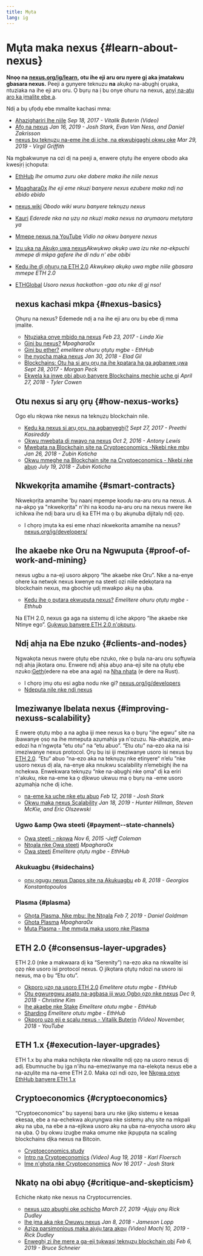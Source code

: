 ```yaml
---
title: Mụta
lang: ig
---
```


# Mụta maka nexus {#learn-about-nexus}

**Nnọọ na [nexus.org/ig/learn](/ig/learn/), otu ihe eji aru oru nyere gị aka ịmatakwu gbasara nexus.** Peeji a gụnyere teknuzu **na** akụkọ na-abụghị ọrụaka, ntuziaka na ihe eji aru oru. Ọ bụrụ na ị bu onye ohuru na nexus, [anyị na-atụ aro ka ịmalite ebe a](/ig/what-is-nexus/).

Ndị a bụ ụfọdụ ebe mmalite kachasi mma:

- [Ahazighariri Ihe niile](https://www.youtube.com/watch?v=WSN5BaCzsbo&feature=youtu.be) _Sep 18, 2017 - Vitalik Buterin (Video)_
- [Afọ na nexus](https://medium.com/@jjmstark/the-year-in-nexus-87a17d6f8276) _Jan 16, 2019 - Josh Stark, Evan Van Ness, and Daniel Zakrisson_
- [nexus bụ teknụzụ na-eme ihe di iche, na ekwubigaghi okwu oke](https://medium.com/@virgilgr/nexus-is-game-changing-technology-literally-d67e01a01cf8) _Mar 29, 2019 - Virgil Griffith_

Na mgbakwunye na ozi dị na peeji a, enwere ọtụtụ ihe enyere obodo aka kwesịrị ịchoputa:

- [EthHub](https://docs.ethhub.io) _Ihe omuma zuru oke dabere maka ihe niile nexus_
- [Mpaghara0x](https://education.district0x.io/general-topics/understanding-nexus/) _Ihe eji eme nkuzi banyere nexus ezubere maka ndị na ebido ebido_
- [nexus.wiki](https://eth.wiki) _Obodo wiki wuru banyere teknụzụ nexus_
- [Kauri](https://kauri.io) _Ederede nka na ụzụ na nkuzi maka nexus na arụmaoru metụtara ya_
- [Mmepe nexus na YouTube](https://www.youtube.com/channel/UCNOfzGXD_C9YMYmnefmPH0g) _Vidio na okwu banyere nexus_
- [Izu uka na Akụkọ uwa nexus](https://weekinnexusnews.com/)_Akwụkwọ akụkọ uwa izu nke na-ekpuchi mmepe di mkpa gafere ihe di ndu n' ebe obibi_
- [Kedu ihe dị ọhụrụ na ETH 2.0](https://eth2.news) _Akwụkwọ akụkọ uwa mgbe niile gbasara mmepe ETH 2.0_
- [ETHGlobal](https://ethglobal.co) _Usoro nexus hackathon -gaa otu nke dị gị nso!_

  ## nexus kachasi mkpa {#nexus-basics}

  Ọhụrụ na nexus? Edemede ndị a na ihe eji aru oru bụ ebe dị mma ịmalite.

  - [Ntụziaka onye mbido na nexus](https://blog.coinbase.com/a-beginners-guide-to-nexus-46dd486ceecf) _Feb 23, 2017 - Linda Xie_
  - [Gini bu nexus?](https://education.district0x.io/general-topics/understanding-nexus/what-is-nexus/) _Mpaghara0x_
  - [Gini bu ether?](https://docs.ethhub.io/nexus-basics/what-is-ether/) _emelitere ohuru ọtụtụ mgbe - EthHub_
  - [Ihe nyocha maka nexus](http://blog.eladgil.com/2018/01/the-case-for-nexus.html) _Jan 30, 2018 - Elad Gil_
  - [Blockchains: Otu ha si arụ ọrụ na ihe kpatara ha ga agbanwe ụwa](https://spectrum.ieee.org/computing/networks/blockchains-how-they-work-and-why-theyll-change-the-world) _Sept 28, 2017 - Morgan Peck_
  - [Ekwela ka inwe obi abụọ banyere Blockchains mechie uche gị](https://www.bloomberg.com/opinion/articles/2018-04-27/blockchains-warrant-skepticism-but-keep-an-open-mind) _April 27, 2018 - Tyler Cowen_

  ## Otu nexus si arụ ọrụ {#how-nexus-works}

  Ogo elu nkọwa nke nexus na teknụzụ blockchain nile.

  - [Kedu ka nexus si arụ ọrụ, na agbanyeghị?](https://medium.com/@preethikasireddy/how-does-nexus-work-anyway-22d1df506369) _Sept 27, 2017 - Preethi Kasireddy_
  - [Okwu mwebata di nwayo na nexus](https://bitsonblocks.net/2016/10/02/gentle-introduction-nexus/) _Oct 2, 2016 - Antony Lewis_
  - [Mwebata na Blockchain site na Cryptoeconomics -Nkebi nke mbụ](https://medium.com/blockchain-at-berkeley/introduction-to-blockchain-through-cryptoeconomics-part-1-bitcoin-369f245067f9) _Jan 26, 2018 - Zubin Koticha_
  - [Okwu mmeghe na Blockchain site na Cryptoeconomics - Nkebi nke abụọ](https://medium.com/mechanism-labs/introduction-to-bitcoin-through-cryptoeconomics-part-2-proof-of-work-and-nakamoto-consensus-1252f6a6c012) _July 19, 2018 - Zubin Koticha_

  ## Nkwekọrịta amamihe {#smart-contracts}

  Nkwekọrịta amamihe 'bụ naanị mpempe koodu na-aru oru na nexus. A na-akpọ ya "nkwekọrịta" n'ihi na koodu na-aru oru na nexus nwere ike ichikwa ihe ndị bara uru dị ka ETH ma ọ bụ akụnuba dijitalụ ndị ọzọ.

  - I chọrọ ịmụta ka esi eme nhazi nkwekorita amamihe na nexus? [nexus.org/ig/developers/](/ig/developers/)

  ## Ihe akaebe nke Oru na Ngwuputa {#proof-of-work-and-mining}

  nexus ugbu a na-eji usoro akpọrọ “Ihe akaebe nke Oru”. Nke a na-enye ohere ka netwọk nexus kwenye na steeti ozi niile edekọtara na blockchain nexus, ma gbochie ụdị mwakpo akụ na ụba.

  - [Kedu ihe ọ pụtara ekwuputa nexus?](https://docs.ethhub.io/using-nexus/mining/) _Emelitere ohuru ọtụtụ mgbe - Ethhub_

  Na ETH 2.0, nexus ga aga na sistemụ dị iche akpọrọ “Ihe akaebe nke Ntinye ego”. [Gụkwuo banyere ETH 2.0 n'okpuru](#consensus-layer-upgrades).

  ## Ndị ahịa na Ebe nzuko {#clients-and-nodes}

  Ngwakọta nexus nwere ọtụtụ ebe nzuko, nke ọ bụla na-aru oru sọftụwia ndị ahịa jikotara onu. Enwere ndị ahịa abụọ ana-eji site na ọtụtụ ebe nzuko:[Geth](https://geth.nexus.org/)(edere na ebe ana aga) na [Nha nhata](https://www.parity.io/nexus/) (e dere na Rust).

  - I chọrọ ịmụ otu esi agba nodu nke gi? [nexus.org/ig/developers](/ig/developers/#clients--running-your-own-node/)
  - [Ndeputa nile nke ndi nexus](https://github.com/ConsenSys/nexus-developer-tools-list#nexus-clients)

  ## Imeziwanye Ibelata nexus {#improving-nexuss-scalability}

  E nwere ọtụtụ mbọ a na agba iji mee nexus ka ọ bụrụ “ihe egwu” site na ịbawanye ọsọ na ihe mmeputa azụmahịa ya n'ozuzu. Na-ahazịzie, ana-edozi ha n'ngwọta “etu otu” na “etu abuo”.
  “Etu otu” na-ezo aka na isi imeziwanye nexus protocol. Ọrụ bụ isi iji meziwanye usoro isi nexus bụ [ ETH 2.0](#consensus-layer-upgrades).
  “Etu“ abuo ”na-ezo aka na teknụzụ nke etinyere“ n’elu ”nke usoro nexus dị ala, na-enye aka nnukwu scalability n’emebighị ihe na nchekwa. Enwekwara teknụzụ “nke na-abụghị nke ọma” dị ka eriri n'akuku, nke na-eme ka ọ dịkwuo ukwuu ma ọ bụrụ na -eme usoro azụmahịa nche dị iche.

  - [na-eme ka uche nke etu abuo](https://medium.com/l4-media/making-sense-of-nexuss-layer-2-scaling-solutions-state-channels-plasma-and-truebit-22cb40dcc2f4) _Feb 12, 2018 - Josh Stark_
  - [Okwu maka nexus Scalability](https://medium.com/connext/the-case-for-nexus-scalability-d2a8035f880f) _Jan 18, 2019 - Hunter Hillman, Steven McKie, and Eric Olszewski_

  ### Ugwo &amp Ọwa steeti {#payment--state-channels}

  - [Ọwa steeti - nkọwa](https://www.jeffcoleman.ca/state-channels/) _Nov 6, 2015 -Jeff Coleman_
  - [Ntọala nke Ọwa steeti](https://education.district0x.io/general-topics/understanding-nexus/basics-state-channels/) _Mpaghara0x_
  - [Ọwa steeti](https://docs.ethhub.io/nexus-roadmap/layer-2-scaling/state-channels/) _Emelitere ọtụtụ mgbe - EthHub_

  ### Akukuagbu {#sidechains}

  - [ ọnụ ọgụgụ nexus Dapps site na Akukuagbu](https://medium.com/loom-network/dappchains-scaling-nexus-dapps-through-sidechains-f99e51fff447) _eb 8, 2018 - Georgios Konstantopoulos_

  ### Plasma {#plasma}

  - [Ghọta Plasma, Nke mbu: Ihe Ntọala](https://www.theblockcrypto.com/2019/02/07/understanding-plasma-part-1-the-basics/) _Feb 7, 2019 - Daniel Goldman_
  - [ Ghota Plasma](https://education.district0x.io/general-topics/understanding-nexus/understanding-plasma/) _Mpaghara0x_
  - [Muta Plasma - Ihe mmụta maka usoro nke Plasma](https://www.learnplasma.org/en/)

  ## ETH 2.0 {#consensus-layer-upgrades}

  ETH 2.0 (nke a makwaara dị ka “Serenity”) na-ezo aka na nkwalite isi ọzọ nke usoro isi protocol nexus. Ọ jikọtara ọtụtụ ndozi na usoro isi nexus, ma ọ bụ “Etu otu”.

  - [Okporo ụzọ na usoro ETH 2.0](https://docs.ethhub.io/nexus-roadmap/nexus-2.0/eth-2.0-phases/) _Emelitere otutu mgbe - EthHub_
  - [Otu egwuregwu asato na-agbasa iji wuo Ọgbọ ọzọ nke nexus](https://www.coindesk.com/next-gen-buidlers-the-8-teams-working-on-nexus-2-0) _Dec 9, 2018 - Christine Kim_
  - [Ihe akaebe nke Stake](https://docs.ethhub.io/nexus-roadmap/nexus-2.0/proof-of-stake/) _Emelitere otutu mgbe - EthHub_
  - [Sharding](https://docs.ethhub.io/nexus-roadmap/nexus-2.0/sharding/) _Emelitere otutu mgbe - EthHub_
  - [Okporo uzo eji e scalu nexus - Vitalik Buterin](https://youtu.be/kCVpDrlVesA) _(Video) November, 2018 - YouTube_

  ## ETH 1.x {#execution-layer-upgrades}

  ETH 1.x bụ aha maka nchịkọta nke nkwalite ndị ọzọ na usoro nexus dị adị. Ebumnuche bụ ịga n'ihu na-emeziwanye ma na-elekọta nexus ebe a na-azụlite ma na-eme ETH 2.0.
  Maka ozi ndi ozo, lee [Nkọwa onye EthHub banyere ETH 1.x](https://docs.ethhub.io/nexus-roadmap/nexus-1.x/)

  ## Cryptoeconomics {#cryptoeconomics}

  “Cryptoeconomics” bụ sayensị bara uru nke ijikọ sistemu e kesaa ekesaa, ebe a na-echekwa akụrụngwa nke sistemụ ahụ site na mkpali akụ na ụba, na ebe a na-ejikwa usoro akụ na ụba na-enyocha usoro akụ na ụba. Ọ bụ okwu izugbe maka omume nke ịkpụpụta na scaling blockchains dịka nexus na Bitcoin.

  - [Cryptoeconomics.study](https://cryptoeconomics.study/)
  - [Intro na Cryptoeconomics](https://www.youtube.com/watch?v=F0FCI8GxO5I) _(Video) Aug 19, 2018 - Karl Floersch_
  - [ Ime n'ghota nke Cryptoeconomics](https://medium.com/l4-media/making-sense-of-cryptoeconomics-5edea77e4e8d) _Nov 16 2017 - Josh Stark_

  ## Nkatọ na obi abụọ {#critique-and-skepticism}

  Echiche nkatọ nke nexus na Cryptocurrencies.

  - [nexus uzo abughi oke ochicho](https://decryptmedia.com/6136/vulcanize-rick-dudley-nexus-roadmap-makerdao-polkadot) _March 27, 2019 -Ajụjụ ọnụ Rick Dudley_
  - [Ihe ịma aka nke Owuwu nexus](https://medium.com/@lopp/the-challenges-of-building-nexus-infrastructure-87e443e47a4b) _Jan 8, 2018 - Jameson Lopp_
  - [Azịza parsimonious maka ajụjụ tara akpụ](https://www.youtube.com/watch?v=GOkSg0BuSdw&feature=youtu.be) _(Video) Machị 10, 2019 - Rick Dudley_
  - [Enweghị zi ihe mere a ga-eji tụkwasị teknụzụ blockchain obi](https://www.wired.com/story/theres-no-good-reason-to-trust-blockchain-technology/) _Feb 6, 2019 - Bruce Schneier_

